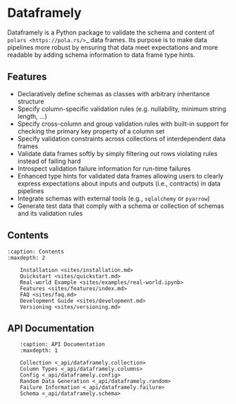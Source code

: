 # Dataframely

Dataframely is a Python package to validate the schema and content of `polars <https://pola.rs/>`\_ data frames.
Its purpose is to make data pipelines more robust by ensuring that data meet expectations and more readable by adding
schema information to data frame type hints.

## Features

- Declaratively define schemas as classes with arbitrary inheritance structure
- Specify column-specific validation rules (e.g. nullability, minimum string length, ...)
- Specify cross-column and group validation rules with built-in support for checking the primary key property of a
  column set
- Specify validation constraints across collections of interdependent data frames
- Validate data frames softly by simply filtering out rows violating rules instead of failing hard
- Introspect validation failure information for run-time failures
- Enhanced type hints for validated data frames allowing users to clearly express expectations about inputs and
  outputs (i.e., contracts) in data pipelines
- Integrate schemas with external tools (e.g., `sqlalchemy` or `pyarrow`)
- Generate test data that comply with a schema or collection of schemas and its validation rules

## Contents

```{toctree}
:caption: Contents
:maxdepth: 2

    Installation <sites/installation.md>
    Quickstart <sites/quickstart.md>
    Real-world Example <sites/examples/real-world.ipynb>
    Features <sites/features/index.md>
    FAQ <sites/faq.md>
    Development Guide <sites/development.md>
    Versioning <sites/versioning.md>
```

## API Documentation

```{toctree}
    :caption: API Documentation
    :maxdepth: 1

    Collection <_api/dataframely.collection>
    Column Types <_api/dataframely.columns>
    Config <_api/dataframely.config>
    Random Data Generation <_api/dataframely.random>
    Failure Information <_api/dataframely.failure>
    Schema <_api/dataframely.schema>

```
